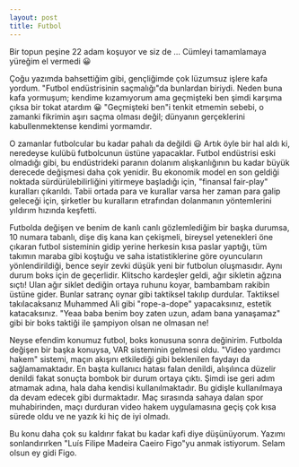 ```yaml
---
layout: post
title: Futbol
---
```


Bir topun peşine 22 adam koşuyor ve siz de ... Cümleyi tamamlamaya yüreğim el vermedi 😀

Çoğu yazımda bahsettiğim gibi, gençliğimde çok lüzumsuz işlere kafa yordum. "Futbol endüstrisinin saçmalığı"da bunlardan biriydi. Neden buna kafa yormuşum; kendime kızamıyorum ama geçmişteki ben şimdi karşıma çıksa bir tokat atardım 😀 "Geçmişteki ben"i tenkit etmemin sebebi, o zamanki fikrimin aşırı saçma olması değil; dünyanın gerçeklerini kabullenmektense kendimi yormamdır.

O zamanlar futbolcular bu kadar pahalı da değildi 😃 Artık öyle bir hal aldı ki, neredeyse kulübü futbolcunun üstüne yapacaklar. Futbol endüstrisi eski olmadığı gibi, bu endüstrideki paranın dolanım alışkanlığının bu kadar büyük derecede değişmesi daha çok yenidir. Bu ekonomik model en son geldiği noktada sürdürülebilirliğini yitirmeye başladığı için, "finansal fair-play" kuralları çıkarıldı. Tabii ortada para ve kurallar varsa her zaman para galip geleceği için, şirketler bu kuralların etrafından dolanmanın yöntemlerini yıldırım hızında keşfetti.

Futbolda değişen ve benim de kanlı canlı gözlemlediğim bir başka durumsa, 10 numara tabanlı, dişe diş kana kan çekişmeli, bireysel yetenekleri öne çıkaran futbol sisteminin gidip yerine herkesin kısa paslar yaptığı, tüm takımın maraba gibi koştuğu ve saha istatistiklerine göre oyuncuların yönlendirildiği, bence seyir zevki düşük yeni bir futbolun oluşmasıdır. Aynı durum boks için de geçerlidir. Klitscho kardeşler geldi, ağır sikletin ağzına sıçtı! Ulan ağır siklet dediğin ortaya ruhunu koyar, bambambam rakibin üstüne gider. Bunlar satranç oynar gibi taktiksel takılıp durdular. Taktiksel takılacaksanız Muhammed Ali gibi "rope-a-dope" yapacaksınız, estetik katacaksınız. "Yeaa baba benim boy zaten uzun, adam bana yanaşamaz" gibi bir boks taktiği ile şampiyon olsan ne olmasan ne!

Neyse efendim konumuz futbol, boks konusuna sonra değinirim. Futbolda değişen bir başka konuysa, VAR sisteminin gelmesi oldu. "Video yardımcı hakem" sistemi, maçın akışını etkilediği gibi beklenilen faydayı da sağlamamaktadır. En başta kullanıcı hatası falan denildi, alışılınca düzelir denildi fakat sonuçta bombok bir durum ortaya çıktı. Şimdi ise geri adım atmamak adına, hala daha kendisi kullanılmaktadır. Bu gidişle kullanılmaya da devam edecek gibi durmaktadır. Maç sırasında sahaya dalan spor muhabirinden, maçı durduran video hakem uygulamasına geçiş çok kısa sürede oldu ve ne yazık ki hiç de iyi olmadı.

Bu konu daha çok su kaldırır fakat bu kadar kafi diye düşünüyorum. Yazımı sonlandırırken "Luís Filipe Madeira Caeiro Figo"yu anmak istiyorum. Selam olsun ey gidi Figo.